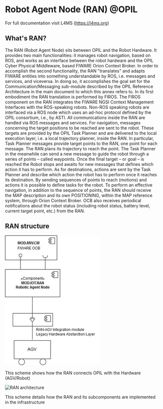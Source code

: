 # Robot Agent Node (RAN) @OPIL 

For full documentation visit L4MS (https://l4ms.org)

## What's RAN?

The RAN (Robot Agent Node) sits between OPIL and the Robot Hardware. It provides two main functionalities: it manages robot navigation, based on ROS, and works as an interface between the robot hardware and the OPIL Cyber Physical Middleware, based FIWARE Orion Context Broker. In order to accomplish the second functionality, the RAN "translates" and adapts FIWARE entities into something understandable by ROS, i.e. messages and services, and viceversa. In doing so, it accomplishes the goal set for the Communication/Messaging sub-module described by the OPIL Reference Architecture in the main document to which this annex refers to. 
In its first embodiment the RAN translation is performed by FIROS. The FIROS component on the RAN integrates the FIWARE NGSI Context Management Interfaces with the ROS-speaking robots. Non-ROS speaking robots are interfaced via a ROS node which uses an ad-hoc protocol defined by the OPIL consortium, i.e., by ASTI. All communications inside the RAN are handled via ROS messages and services. 
For navigation, messages concerning the target positions to be reached are sent to the robot. These targets are provided by the OPIL Task Planner and are delivered to the local execution layer, i.e. a local trajectory planner, inside the RAN. In particular, Task Planner messages provide target points to the RAN, one point for each message. The RAN plans its trajectory to reach the point. The Task Planner in the meanwhile can send a new message to guide the robot through a series of points – called waypoints. Once the final target – or goal – is reached the Robot stops and awaits for new messages that defines which action it has to perform. As for destinations, actions are sent by the Task Planner and describe which action the robot has to perform once it reaches its destination.  By sending sequences of points to reach (motions) and actions it is possible to define tasks for the robot.
To perform an 
effective navigation, in addition to the sequence of points, the RAN should receive the MAP description and its own POSITIONING, within the MAP reference system, through Orion Context Broker. OCB also receives periodical notifications about the robot status (including robot status, battery level, current target point, etc.) from the RAN.


## RAN structure

   ![overall architecture](ranArch1.jpg)
   
  This scheme shows how the RAN connects OPIL with the Hardware (AGV/Robot)
   
   ![RAN architecture](imgs/ranArch2.png)
   
   This scheme details how the RAN and its subcomponents are implemented in the infrastructure
